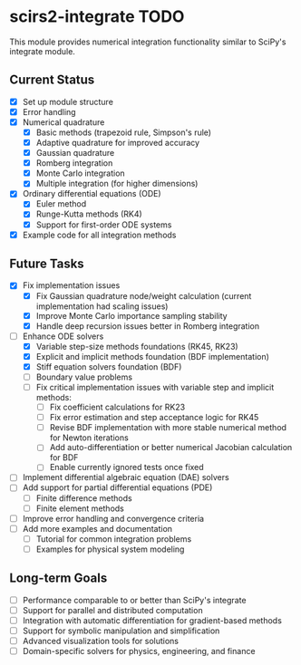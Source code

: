 # scirs2-integrate TODO

This module provides numerical integration functionality similar to SciPy's integrate module.

## Current Status

- [x] Set up module structure
- [x] Error handling
- [x] Numerical quadrature
  - [x] Basic methods (trapezoid rule, Simpson's rule)
  - [x] Adaptive quadrature for improved accuracy
  - [x] Gaussian quadrature
  - [x] Romberg integration
  - [x] Monte Carlo integration
  - [x] Multiple integration (for higher dimensions)
- [x] Ordinary differential equations (ODE)
  - [x] Euler method
  - [x] Runge-Kutta methods (RK4)
  - [x] Support for first-order ODE systems
- [x] Example code for all integration methods

## Future Tasks

- [x] Fix implementation issues
  - [x] Fix Gaussian quadrature node/weight calculation (current implementation had scaling issues)
  - [x] Improve Monte Carlo importance sampling stability
  - [x] Handle deep recursion issues better in Romberg integration
- [ ] Enhance ODE solvers
  - [x] Variable step-size methods foundations (RK45, RK23)
  - [x] Explicit and implicit methods foundation (BDF implementation)
  - [x] Stiff equation solvers foundation (BDF)
  - [ ] Boundary value problems
  - [ ] Fix critical implementation issues with variable step and implicit methods:
    - [ ] Fix coefficient calculations for RK23 
    - [ ] Fix error estimation and step acceptance logic for RK45
    - [ ] Revise BDF implementation with more stable numerical method for Newton iterations
    - [ ] Add auto-differentiation or better numerical Jacobian calculation for BDF
    - [ ] Enable currently ignored tests once fixed
- [ ] Implement differential algebraic equation (DAE) solvers
- [ ] Add support for partial differential equations (PDE)
  - [ ] Finite difference methods
  - [ ] Finite element methods
- [ ] Improve error handling and convergence criteria
- [ ] Add more examples and documentation
  - [ ] Tutorial for common integration problems
  - [ ] Examples for physical system modeling

## Long-term Goals

- [ ] Performance comparable to or better than SciPy's integrate
- [ ] Support for parallel and distributed computation
- [ ] Integration with automatic differentiation for gradient-based methods
- [ ] Support for symbolic manipulation and simplification
- [ ] Advanced visualization tools for solutions
- [ ] Domain-specific solvers for physics, engineering, and finance